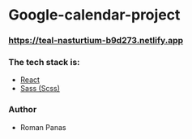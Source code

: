 # Google-calendar-project

### https://teal-nasturtium-b9d273.netlify.app

### The tech stack is:

- [React](https://en.wikipedia.org/wiki/React_(JavaScript_library))
- [Sass (Scss)](https://sass-lang.com/)

### Author

- Roman Panas
